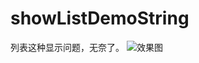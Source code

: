 # showListDemoString
列表这种显示问题，无奈了。
![效果图](https://raw.githubusercontent.com/FuWuChicken/showListDemoString/master/Untitled.gif "这是的效果图")
